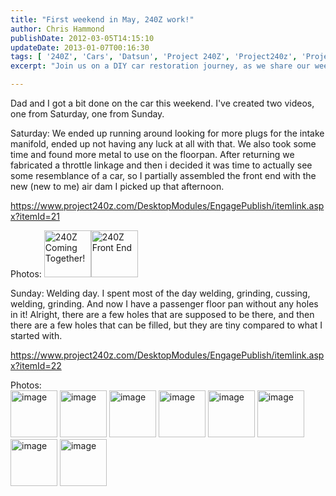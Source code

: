 ```yaml
---
title: "First weekend in May, 240Z work!"
author: Chris Hammond
publishDate: 2012-03-05T14:15:10
updateDate: 2013-01-07T00:16:30
tags: [ '240Z', 'Cars', 'Datsun', 'Project 240Z', 'Project240z', 'Project240Zcom' ]
excerpt: "Join us on a DIY car restoration journey, as we share our weekend's progress on the project, featuring welding tips and assembly advice."

---
```

<p>Dad and I got a bit done on the car this weekend. I've created two videos, one from Saturday, one from Sunday.</p> <p>Saturday: We ended up running around looking for more plugs for the intake manifold, ended up not having any luck at all with that. We also took some time and found more metal to use on the floorpan. After returning we fabricated a throttle linkage and then i decided it was time to actually see some resemblance of a car, so I partially assembled the front end with the new (new to me)&nbsp;air dam I picked up that afternoon.</p> <p><a href="https://www.project240z.com/DesktopModules/EngagePublish/itemlink.aspx?itemId=21">https://www.project240z.com/DesktopModules/EngagePublish/itemlink.aspx?itemId=21</a></p> <p>Photos: <a style="text-decoration: none" target="_blank" href="https://www.flickr.com/photos/chammond/486059431/in/pool-341731@N21"><img height="75" alt="240Z Coming Together!" border="0" src="https://farm1.static.flickr.com/229/486059431_ae3b590d3a_m.jpg" /></a><a style="text-decoration: none" target="_blank" href="https://www.flickr.com/photos/chammond/486058899/in/pool-341731@N21"><img height="75" alt="240Z Front End" border="0" src="https://farm1.static.flickr.com/219/486058899_38c463767d_m.jpg" /> </a></p> <p>Sunday:&nbsp;Welding day. I spent most of the day welding, grinding, cussing, welding, grinding. And now I have a passenger floor pan without any holes in it! Alright, there are a few holes that are supposed to be there, and then there are a few holes that can be filled, but they are tiny compared to what I started with.</p> <p><a href="https://www.project240z.com/DesktopModules/EngagePublish/itemlink.aspx?itemId=22">https://www.project240z.com/DesktopModules/EngagePublish/itemlink.aspx?itemId=22</a></p> <p>Photos:&nbsp;<br /> <a style="text-decoration: none" target="_blank" href="https://www.flickr.com/photos/chammond/487409589/in/pool-341731@N21"><img height="75" alt="image" border="0" src="https://farm1.static.flickr.com/201/487409589_10bfa56f62_m.jpg" /> </a><a style="text-decoration: none" target="_blank" href="https://www.flickr.com/photos/chammond/487408969/in/pool-341731@N21"><img height="75" alt="image" border="0" src="https://farm1.static.flickr.com/227/487408969_25592228dc_m.jpg" /> </a><a style="text-decoration: none" target="_blank" href="https://www.flickr.com/photos/chammond/487408169/in/pool-341731@N21"><img height="75" alt="image" border="0" src="https://farm1.static.flickr.com/218/487408169_d3d6b6e962_m.jpg" /> </a><a style="text-decoration: none" target="_blank" href="https://www.flickr.com/photos/chammond/487407173/in/pool-341731@N21"><img height="75" alt="image" border="0" src="https://farm1.static.flickr.com/201/487407173_1945d8e56a_m.jpg" /> </a><a style="text-decoration: none" target="_blank" href="https://www.flickr.com/photos/chammond/487405875/in/pool-341731@N21"><img height="75" alt="image" border="0" src="https://farm1.static.flickr.com/193/487405875_105d0461a5_m.jpg" /> </a><a style="text-decoration: none" target="_blank" href="https://www.flickr.com/photos/chammond/487403873/in/pool-341731@N21"><img height="75" alt="image" border="0" src="https://farm1.static.flickr.com/226/487403873_e887af4a52_m.jpg" /> </a><a style="text-decoration: none" target="_blank" href="https://www.flickr.com/photos/chammond/487374606/in/pool-341731@N21"><img height="75" alt="image" border="0" src="https://farm1.static.flickr.com/209/487374606_db9a6b36d3_m.jpg" /> </a><a style="text-decoration: none" target="_blank" href="https://www.flickr.com/photos/chammond/487372484/in/pool-341731@N21"><img height="75" alt="image" border="0" src="https://farm1.static.flickr.com/190/487372484_fecd8e6b66_m.jpg" /></a></p>




